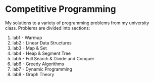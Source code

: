 # Competitive Programming

My solutions to a variety of programming problems from my university class.
Problems are divided into sections:

1. lab1 - Warmup
2. lab2 - Linear Data Structures
3. lab3 - Map & Set
4. lab4 - Heap & Segment Tree
5. lab5 - Full Search & Divide and Conquer
6. lab6 - Greedy Algorithms
7. lab7 - Dynamic Programming
8. lab8 - Graph Theory
